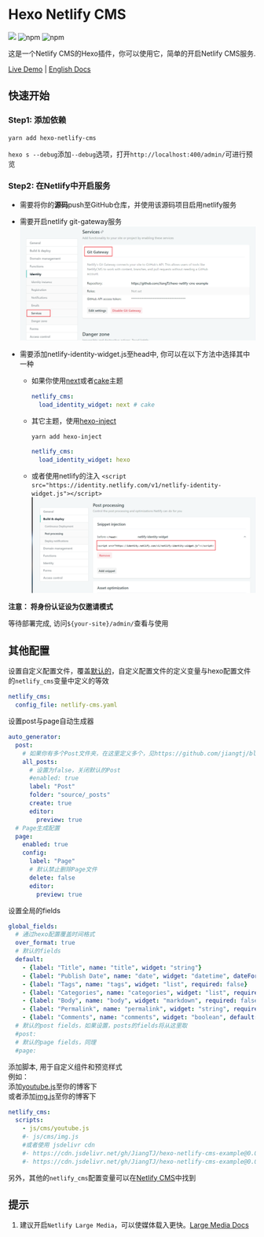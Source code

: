 # Hexo Netlify CMS
[![](https://img.shields.io/npm/v/hexo-netlify-cms.svg?style=popout-square)](https://www.npmjs.com/package/hexo-netlify-cms)
![npm](https://img.shields.io/npm/dt/hexo-netlify-cms.svg?style=popout-square)
![npm](https://img.shields.io/npm/l/hexo-netlify-cms.svg?style=popout-square)   

这是一个Netlify CMS的Hexo插件，你可以使用它，简单的开启Netlify CMS服务.   

[Live Demo](https://github.com/JiangTJ/hexo-netlify-cms-example) | [English Docs](README.md)

## 快速开始

### Step1: 添加依赖
```bash
yarn add hexo-netlify-cms
```

`hexo s --debug`添加`--debug`选项，打开`http://localhost:400/admin/`可进行预览

### Step2: 在Netlify中开启服务

- 需要将你的**源码**push至GitHub仓库，并使用该源码项目启用netlify服务

- 需要开启netlify git-gateway服务
  ![](imgs/git-gateway.png)  

- 需要添加netlify-identity-widget.js至head中, 你可以在以下方法中选择其中一种
  - 如果你使用[next](https://github.com/theme-next/hexo-theme-next)或者[cake](https://github.com/jiangtj/hexo-theme-cake)主题
    ```yml
    netlify_cms:
      load_identity_widget: next # cake
    ```
  - 其它主题，使用[hexo-inject](https://github.com/hexojs/hexo-inject)
    ```bash
    yarn add hexo-inject
    ```
    ```yml
    netlify_cms:
      load_identity_widget: hexo
    ```
  - 或者使用netlify的注入
    `<script src="https://identity.netlify.com/v1/netlify-identity-widget.js"></script>`  
    ![](imgs/snippet.png)

**注意： 将身份认证设为仅邀请模式**

等待部署完成, 访问`${your-site}/admin/`查看与使用

## 其他配置

设置自定义配置文件，覆盖[默认的](admin/config.yml)，自定义配置文件的定义变量与hexo配置文件的`netlify_cms`变量中定义的等效
```yml
netlify_cms:
  config_file: netlify-cms.yaml
```

设置post与page自动生成器
```yml
auto_generator:
  post: 
    # 如果你有多个Post文件夹，在这里定义多个，见https://github.com/jiangtj/blog/blob/master/netlify-cms.yaml
    all_posts:
      # 设置为false，关闭默认的Post
      #enabled: true
      label: "Post"
      folder: "source/_posts"
      create: true
      editor:
        preview: true
  # Page生成配置
  page: 
    enabled: true
    config:
      label: "Page"
      # 默认禁止删除Page文件
      delete: false
      editor:
        preview: true
```

设置全局的fields
```yml
global_fields:
  # 通过hexo配置覆盖时间格式
  over_format: true
  # 默认的fields
  default:
    - {label: "Title", name: "title", widget: "string"}
    - {label: "Publish Date", name: "date", widget: "datetime", dateFormat: "YYYY-MM-DD", timeFormat: "HH:mm:ss", format: "YYYY-MM-DD HH:mm:ss", required: false}
    - {label: "Tags", name: "tags", widget: "list", required: false}
    - {label: "Categories", name: "categories", widget: "list", required: false}
    - {label: "Body", name: "body", widget: "markdown", required: false}
    - {label: "Permalink", name: "permalink", widget: "string", required: false}
    - {label: "Comments", name: "comments", widget: "boolean", default: true, required: false}
  # 默认的post fields，如果设置，posts的fields将从这里取
  #post:
  # 默认的page fields，同理
  #page:
```

添加脚本, 用于自定义组件和预览样式   
例如：    
添加[youtube.js](https://github.com/JiangTJ/hexo-netlify-cms-example/blob/master/source/js/cms/youtube.js)至你的博客下  
或者添加[img.js](https://github.com/JiangTJ/hexo-netlify-cms-example/blob/master/source/js/cms/img.js)至你的博客下   
```yml
netlify_cms:
  scripts:
    - js/cms/youtube.js
    #- js/cms/img.js
    #或者使用 jsdelivr cdn
    #- https://cdn.jsdelivr.net/gh/JiangTJ/hexo-netlify-cms-example@0.0.1/source/js/cms/youtube.js
    #- https://cdn.jsdelivr.net/gh/JiangTJ/hexo-netlify-cms-example@0.0.1/source/js/cms/img.js
```

另外，其他的`netlify_cms`配置变量可以在[Netlify CMS](https://www.netlifycms.org/docs/configuration-options/)中找到  

## 提示
1. 建议开启`Netlify Large Media`，可以使媒体载入更快。[Large Media Docs](https://www.netlify.com/docs/large-media/)
